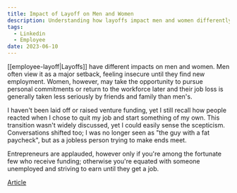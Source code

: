 ```yaml
---
title: Impact of Layoff on Men and Women
description: Understanding how layoffs impact men and women differently
tags:
  - Linkedin
  - Employee
date: 2023-06-10
---
```

[[employee-layoff|Layoffs]] have different impacts on men and women. Men often view it as a major setback, feeling insecure until they find new employment. Women, however, may take the opportunity to pursue personal commitments or return to the workforce later and their job loss is generally taken less seriously by friends and family than men's.

I haven't been laid off or raised venture funding, yet I still recall how people reacted when I chose to quit my job and start something of my own. This transition wasn't widely discussed, yet I could easily sense the scepticism. Conversations shifted too; I was no longer seen as "the guy with a fat paycheck", but as a jobless person trying to make ends meet. 

Entrepreneurs are applauded, however only if you're among the fortunate few who receive funding; otherwise you're equated with someone unemployed and striving to earn until they get a job.

[Article](https://hbr.org/2023/02/research-how-losing-a-high-paying-job-affects-family-relationships)